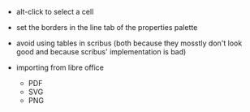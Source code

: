- alt-click to select a cell
- set the borders in the line tab of the properties palette

- avoid using tables in scribus (both because they mosstly don't look good and because scribus' implementation is bad)

- importing from libre office
  - PDF
  - SVG
  - PNG

